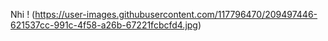 Nhi !
(https://user-images.githubusercontent.com/117796470/209497446-621537cc-991c-4f58-a26b-67221fcbcfd4.jpg)
